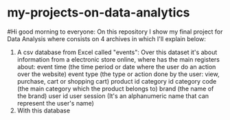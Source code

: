 # my-projects-on-data-analytics
#Hi good morning to everyone:
On this repository I show my final project for Data Analysis where consists on 4 archives in which I'll explain below: 
1. A csv database from Excel called "events": Over this dataset it's about information from a electronic store online, where has the main registers about:
event time (the time period or date where the user do an action over the website)
event type (the type or action done by the user: view, purchase, cart or shopping cart)
product id
category id
category code (the main category which the product belongs to)
brand (the name of the brand)
user id
user session (It's an alphanumeric name that can represent the user's name)
2. With this database
